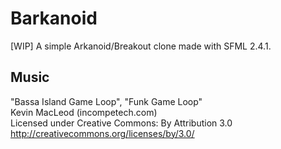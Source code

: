 # Barkanoid
[WIP] A simple Arkanoid/Breakout clone made with SFML 2.4.1.

## Music
"Bassa Island Game Loop", "Funk Game Loop"  
Kevin MacLeod (incompetech.com)  
Licensed under Creative Commons: By Attribution 3.0  
http://creativecommons.org/licenses/by/3.0/
